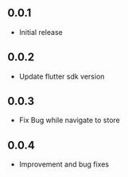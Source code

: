 ## 0.0.1

- Initial release

## 0.0.2

- Update flutter sdk version

## 0.0.3

- Fix Bug while navigate to store

## 0.0.4

- Improvement and bug fixes
